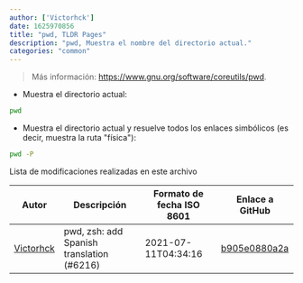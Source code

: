 ```yaml
---
author: ['Victorhck']
date: 1625970856
title: "pwd, TLDR Pages"
description: "pwd, Muestra el nombre del directorio actual."
categories: "common"
---
```

> Más información: <https://www.gnu.org/software/coreutils/pwd>.

- Muestra el directorio actual:

```bash
pwd
```

- Muestra el directorio actual y resuelve todos los enlaces simbólicos (es decir, muestra la ruta "física"):

```bash
pwd -P
```
Lista de modificaciones realizadas en este archivo


Autor | Descripción | Formato de fecha ISO 8601 | Enlace a GitHub
------|-----|-----|-----
[Victorhck](mailto:victorhck@mailbox.org) | pwd, zsh: add Spanish translation (#6216) | 2021-07-11T04:34:16 | [b905e0880a2a](https://github.com/tldr-pages/tldr/commit/b905e0880a2a212b282eb38f64506ce5caf7d37b)

